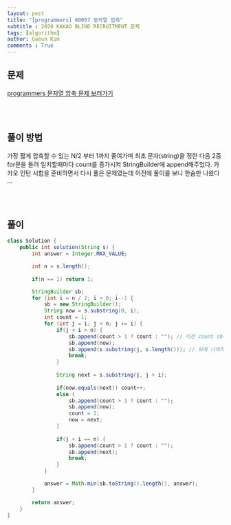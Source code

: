 ```yaml
---
layout: post
title: "[programmers] 60057 문자열 압축"
subtitle : 2020 KAKAO BLIND RECRUITMENT 문제
tags: [algorithm]
author: Gaeun Kim
comments : True
---
```


<h2>문제</h2>

[programmers 문자열 압축 문제 보러가기](https://programmers.co.kr/learn/courses/30/lessons/60057)

<br><br>

<h2>풀이 방법</h2>

가장 짧게 압축할 수 있는 N/2 부터 1까지 줄여가며 최초 문자(string)을 정한 다음 2중 for문을 돌려 일치할때마다 count를 증가시켜 StringBuilder에 append해주었다. 카카오 인턴 시험을 준비하면서 다시 풀은 문제였는데 이전에 풀이를 보니 한숨만 나왔다 ...

<br><br>

<h2>풀이</h2>

```java
class Solution {
	public int solution(String s) {
		int answer = Integer.MAX_VALUE;

		int n = s.length();
        
        if(n == 1) return 1;

		StringBuilder sb;
		for (int i = n / 2; i > 0; i--) {
			sb = new StringBuilder();
			String now = s.substring(0, i);
			int count = 1;
			for (int j = i; j < n; j += i) {
				if(j + i > n) {
					sb.append(count > 1 ? count : ""); // 이전 count sb에 저장 후
					sb.append(now);
					sb.append(s.substring(j, s.length())); // 뒤에 나머지 알파벳 붙이고
					break;
				}
				
				String next = s.substring(j, j + i);
				
				if(now.equals(next)) count++;
				else {
					sb.append(count > 1 ? count : "");
					sb.append(now);
					count = 1;
					now = next;
				}
				
				if(j + i == n) {
					sb.append(count > 1 ? count : "");
					sb.append(next);
					break;
				}
			}

			answer = Math.min(sb.toString().length(), answer);
		}

		return answer;
	}
}
```

